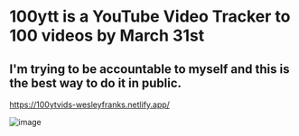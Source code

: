 # 100ytt is a YouTube Video Tracker to 100 videos by March 31st 
## I'm trying to be accountable to myself and this is the best way to do it in public. 

https://100ytvids-wesleyfranks.netlify.app/

![image](https://github.com/user-attachments/assets/6bbe820d-d86e-434c-ac01-41c77a79323b)


